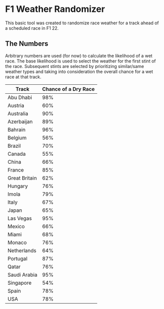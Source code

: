 # F1 Weather Randomizer

This basic tool was created to randomize race weather for a track ahead of a scheduled race in F1 22.

## The Numbers

Arbitrary numbers are used (for now) to calculate the likelihood of a wet race. The base likelihood is used to select the weather for the first stint of the race. Subsequent stints are selected by prioritizing similar/same weather types and taking into consideration the overall chance for a wet race at that track.

| Track | Chance of a Dry Race |
| --- | ----------- |
| Abu Dhabi| 98% |
| Austria | 60% |
| Australia | 90% |
| Azerbaijan | 89% |
| Bahrain | 96% |
| Belgium | 56% |
| Brazil | 70% |
| Canada | 55% |
| China | 66% |
| France | 85% |
| Great Britain | 62% |
| Hungary | 76% |
| Imola | 79% |
| Italy | 67% |
| Japan | 65% |
| Las Vegas | 95% |
| Mexico | 66% |
| Miami | 68% |
| Monaco | 76% |
| Netherlands | 64% |
| Portugal | 87% |
| Qatar | 76% |
| Saudi Arabia| 95% |
| Singapore | 54% |
| Spain | 78% |
| USA | 78% |
